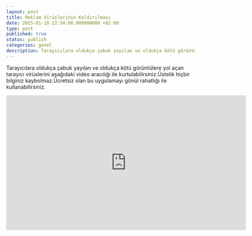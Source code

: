 ```yaml
---
layout: post
title: Reklam Virüslerinin Kaldırılması
date: 2015-01-18 22:54:08.000000000 +02:00
type: post
published: true
status: publish
categories: genel
description: Tarayıcılara oldukça çabuk yayılan ve oldukça kötü görüntülere yol açan tarayıcı virüslerini aşağıdaki video aracılığı ile kurtulabilirsiniz.Üstelik
---
```


Tarayıcılara oldukça çabuk yayılan ve oldukça kötü görüntülere yol açan tarayıcı virüslerini aşağıdaki video aracılığı ile kurtulabilirsiniz.Üstelik hiçbir bilginiz kaybolmaz.Ücretsiz olan bu uygulamayı gönül rahatlığı ile kullanabilirsiniz.

<iframe width="640" height="360" src="https://www.youtube.com/embed/DyiYUJnjlKM" frameborder="0" allowfullscreen></iframe>
